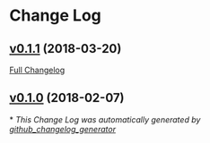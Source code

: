 # Change Log

## [v0.1.1](https://github.com/TAGC/AsyncEvent/tree/v0.1.1) (2018-03-20)
[Full Changelog](https://github.com/TAGC/AsyncEvent/compare/v0.1.0...v0.1.1)

## [v0.1.0](https://github.com/TAGC/AsyncEvent/tree/v0.1.0) (2018-02-07)


\* *This Change Log was automatically generated by [github_changelog_generator](https://github.com/skywinder/Github-Changelog-Generator)*